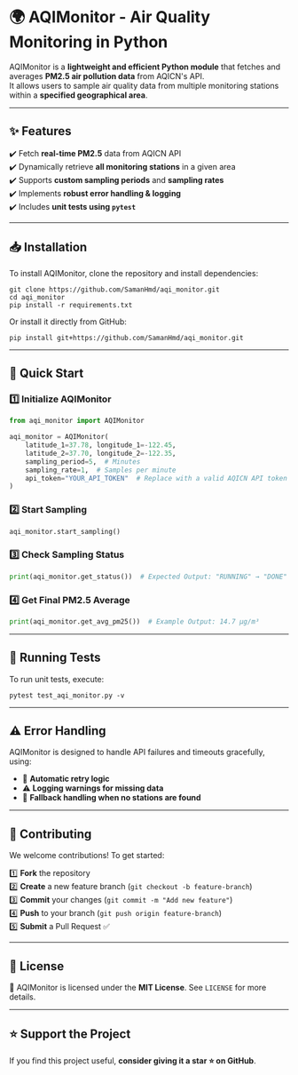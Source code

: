 # 🌍 AQIMonitor - Air Quality Monitoring in Python

AQIMonitor is a **lightweight and efficient Python module** that fetches and averages **PM2.5 air pollution data** from AQICN's API.  
It allows users to sample air quality data from multiple monitoring stations within a **specified geographical area**.

---

## ✨ Features

✔️ Fetch **real-time PM2.5** data from AQICN API  
✔️ Dynamically retrieve **all monitoring stations** in a given area  
✔️ Supports **custom sampling periods** and **sampling rates**  
✔️ Implements **robust error handling & logging**  
✔️ Includes **unit tests using `pytest`**  

---

## 📥 Installation

To install AQIMonitor, clone the repository and install dependencies:

```
git clone https://github.com/SamanHmd/aqi_monitor.git  
cd aqi_monitor  
pip install -r requirements.txt  
```

Or install it directly from GitHub:

```
pip install git+https://github.com/SamanHmd/aqi_monitor.git  
```

---

## 🚀 Quick Start

### 1️⃣ Initialize AQIMonitor

```python
from aqi_monitor import AQIMonitor

aqi_monitor = AQIMonitor(
    latitude_1=37.78, longitude_1=-122.45,  
    latitude_2=37.70, longitude_2=-122.35, 
    sampling_period=5,  # Minutes
    sampling_rate=1,  # Samples per minute
    api_token="YOUR_API_TOKEN"  # Replace with a valid AQICN API token
)
```

### 2️⃣ Start Sampling

```python
aqi_monitor.start_sampling()
```

### 3️⃣ Check Sampling Status

```python
print(aqi_monitor.get_status())  # Expected Output: "RUNNING" → "DONE"
```

### 4️⃣ Get Final PM2.5 Average

```python
print(aqi_monitor.get_avg_pm25())  # Example Output: 14.7 µg/m³
```

---

## 🧪 Running Tests

To run unit tests, execute:

```
pytest test_aqi_monitor.py -v
```

---

## ⚠️ Error Handling

AQIMonitor is designed to handle API failures and timeouts gracefully, using:

- 🔄 **Automatic retry logic**
- ⚠️ **Logging warnings for missing data**
- 🛑 **Fallback handling when no stations are found**

---

## 🤝 Contributing

We welcome contributions! To get started:

1️⃣ **Fork** the repository  
2️⃣ **Create** a new feature branch (`git checkout -b feature-branch`)  
3️⃣ **Commit** your changes (`git commit -m "Add new feature"`)  
4️⃣ **Push** to your branch (`git push origin feature-branch`)  
5️⃣ **Submit** a Pull Request ✅  

---

## 📜 License

📝 AQIMonitor is licensed under the **MIT License**. See `LICENSE` for more details.

---

## ⭐ Support the Project

If you find this project useful, **consider giving it a star ⭐ on GitHub**.  

